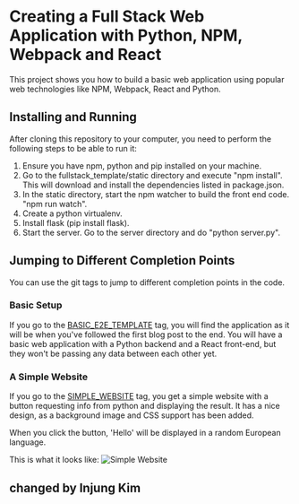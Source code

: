 # Creating a Full Stack Web Application with Python, NPM, Webpack and React

This project shows you how to build a basic web application using popular web technologies 
like NPM, Webpack, React and Python.


## Installing and Running
After cloning this repository to your computer, you need to perform the following steps to be able to run it:
1) Ensure you have npm, python and pip installed on your machine.
2) Go to the fullstack_template/static directory and execute "npm install".
This will download and install the dependencies listed in package.json.
3) In the static directory, start the npm watcher to build the front end code. "npm run watch".
4) Create a python virtualenv.
4) Install flask (pip install flask).
5) Start the server. Go to the server directory and do "python server.py".


## Jumping to Different Completion Points

You can use the git tags to jump to different completion points in the code.

### Basic Setup
If you go to the [BASIC_E2E_TEMPLATE](https://github.com/angineering/FullStackTemplate/tree/BASIC_E2E_TEMPLATE)
tag, you will find the application as it will be when you've followed the first blog post to the end.
You will have a basic web application with a Python backend and a React front-end, but they won't be passing
any data between each other yet.

### A Simple Website
If you go to the [SIMPLE_WEBSITE](https://github.com/angineering/FullStackTemplate/tree/SIMPLE_WEBSITE) tag,
you get a simple website with a button requesting info from python and displaying the result. 
It has a nice design, as a background image and CSS support has been added.

When you click the button, 'Hello' will be displayed in a random European language.

This is what it looks like:
![Simple Website](simple_website.png?raw=true "A Simmple Website")


## changed by Injung Kim

